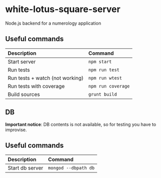 # white-lotus-square-server
Node.js backend for a numerology application

## Useful commands
| Description                       | Command                 |
| :---                              | :---                    |
| Start server                      | `npm start`             |
| Run tests                         | `npm run test`          |
| Run tests + watch (not working)   | `npm run wtest`         |
| Run tests with coverage           | `npm run coverage`      |
| Build sources                     | `grunt build`           |

## DB
**Important notice**: DB contents is not available, so for testing you have to improvise.
## Useful commands
| Description                       | Command                 |
| :---                              | :---                    |
| Start db server                   | `mongod --dbpath db`    |
